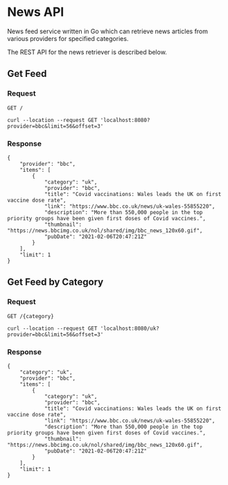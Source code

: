 # News API

News feed service written in Go which can retrieve news articles from various providers for specified categories.

The REST API for the news retriever is described below.

## Get Feed

### Request

`GET /`

    curl --location --request GET 'localhost:8080?provider=bbc&limit=56&offset=3'

### Response

    {
        "provider": "bbc",
        "items": [
            {
                "category": "uk",
                "provider": "bbc",
                "title": "Covid vaccinations: Wales leads the UK on first vaccine dose rate",
                "link": "https://www.bbc.co.uk/news/uk-wales-55855220",
                "description": "More than 550,000 people in the top priority groups have been given first doses of Covid vaccines.",
                "thumbnail": "https://news.bbcimg.co.uk/nol/shared/img/bbc_news_120x60.gif",
                "pubDate": "2021-02-06T20:47:21Z"
            }
        ],
        "limit": 1
    }

## Get Feed by Category

### Request

`GET /{category}`

    curl --location --request GET 'localhost:8080/uk?provider=bbc&limit=56&offset=3'

### Response

    {
        "category": "uk",
        "provider": "bbc",
        "items": [
            {
                "category": "uk",
                "provider": "bbc",
                "title": "Covid vaccinations: Wales leads the UK on first vaccine dose rate",
                "link": "https://www.bbc.co.uk/news/uk-wales-55855220",
                "description": "More than 550,000 people in the top priority groups have been given first doses of Covid vaccines.",
                "thumbnail": "https://news.bbcimg.co.uk/nol/shared/img/bbc_news_120x60.gif",
                "pubDate": "2021-02-06T20:47:21Z"
            }
        ],
        "limit": 1
    }